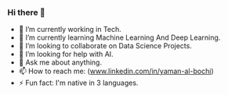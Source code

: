 ### Hi there 👋



- 🔭 I’m currently working in Tech.
- 🌱 I’m currently learning Machine Learning And Deep Learning.
- 👯 I’m looking to collaborate on Data Science Projects.
- 🤔 I’m looking for help with AI.
- 💬 Ask me about anything.
- 📫 How to reach me: (www.linkedin.com/in/yaman-al-bochi)
- ⚡ Fun fact: I'm native in 3 languages.

